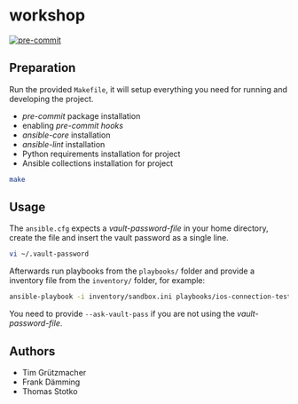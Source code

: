 # workshop

[![pre-commit](https://img.shields.io/badge/pre--commit-enabled-brightgreen?logo=pre-commit)](https://github.com/pre-commit/pre-commit)

## Preparation

Run the provided `Makefile`, it will setup everything you need for running and developing the project.

* *pre-commit* package installation
* enabling *pre-commit hooks*
* *ansible-core* installation
* *ansible-lint* installation
* Python requirements installation for project
* Ansible collections installation for project

```bash
make
```

## Usage

The `ansible.cfg` expects a *vault-password-file* in your home directory, create the file and insert the vault password as a single line.

```bash
vi ~/.vault-password
```

Afterwards run playbooks from the `playbooks/` folder and provide a inventory file from the `inventory/` folder, for example:

```bash
ansible-playbook -i inventory/sandbox.ini playbooks/ios-connection-test.yml
```

You need to provide `--ask-vault-pass` if you are not using the *vault-password-file*.

## Authors

* Tim Grützmacher
* Frank Dämming
* Thomas Stotko

